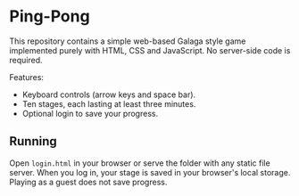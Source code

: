 # Ping-Pong

This repository contains a simple web-based Galaga style game implemented purely with HTML, CSS and JavaScript. No server-side code is required.

Features:
- Keyboard controls (arrow keys and space bar).
- Ten stages, each lasting at least three minutes.
- Optional login to save your progress.

## Running

Open `login.html` in your browser or serve the folder with any static file server. When you log in, your stage is saved in your browser's local storage. Playing as a guest does not save progress.
